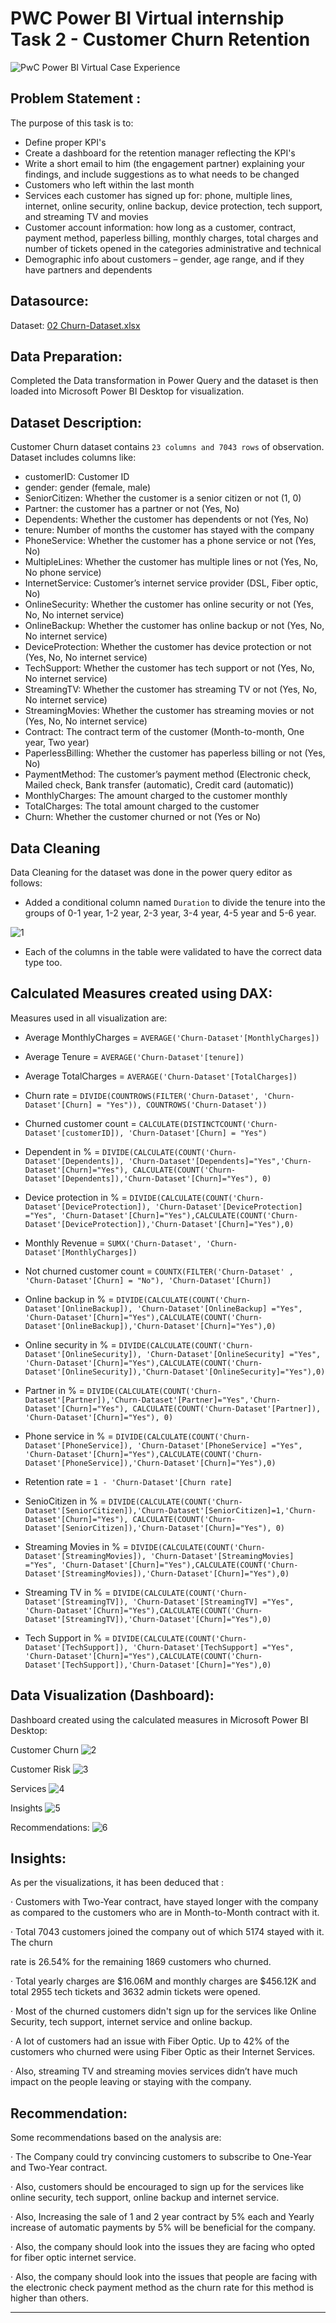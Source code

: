# PWC Power BI Virtual internship Task 2 - Customer Churn Retention

![PwC Power BI Virtual Case Experience](https://user-images.githubusercontent.com/118357991/227788348-b988c4df-7923-46d6-8af7-102b8042f721.png)

## Problem Statement :

The purpose of this task is to:

- Define proper KPI's
- Create a dashboard for the retention manager reflecting the KPI's
- Write a short email to him (the engagement partner) explaining your findings, and include suggestions as to what needs to be changed
- Customers who left within the last month
- Services each customer has signed up for: phone, multiple lines, internet, online security, online backup, device protection, tech support, and streaming TV and movies
- Customer account information: how long as a customer, contract, payment method, paperless billing, monthly charges, total charges and number of tickets opened in the categories administrative and technical
- Demographic info about customers – gender, age range, and if they have partners and dependents

## Datasource:

Dataset: [02 Churn-Dataset.xlsx](https://github.com/sonali-guptaa/customer_retention_analysis/files/14509440/02.Churn-Dataset.xlsx)

## Data Preparation:

Completed the Data transformation in Power Query and the dataset is then loaded into Microsoft Power BI Desktop for visualization.

## Dataset Description:

Customer Churn dataset contains `23 columns and 7043 rows` of observation. Dataset includes columns like:

- customerID: Customer ID
- gender: gender (female, male)
- SeniorCitizen: Whether the customer is a senior citizen or not (1, 0)
- Partner: the customer has a partner or not (Yes, No)
- Dependents: Whether the customer has dependents or not (Yes, No)
- tenure: Number of months the customer has stayed with the company
- PhoneService: Whether the customer has a phone service or not (Yes, No)
- MultipleLines: Whether the customer has multiple lines or not (Yes, No, No phone service)
- InternetService: Customer’s internet service provider (DSL, Fiber optic, No)
- OnlineSecurity: Whether the customer has online security or not (Yes, No, No internet service)
- OnlineBackup: Whether the customer has online backup or not (Yes, No, No internet service)
- DeviceProtection: Whether the customer has device protection or not (Yes, No, No internet service)
- TechSupport: Whether the customer has tech support or not (Yes, No, No internet service)
- StreamingTV: Whether the customer has streaming TV or not (Yes, No, No internet service)
- StreamingMovies: Whether the customer has streaming movies or not (Yes, No, No internet service)
- Contract: The contract term of the customer (Month-to-month, One year, Two year)
- PaperlessBilling: Whether the customer has paperless billing or not (Yes, No)
- PaymentMethod: The customer’s payment method (Electronic check, Mailed check, Bank transfer (automatic), Credit card (automatic))
- MonthlyCharges: The amount charged to the customer monthly
- TotalCharges: The total amount charged to the customer
- Churn: Whether the customer churned or not (Yes or No)

## Data Cleaning

Data Cleaning for the dataset was done in the power query editor as follows:

- Added a conditional column named `Duration` to divide the tenure into the groups of 0-1 year, 1-2 year, 2-3 year, 3-4 year, 4-5 year and 5-6 year.

![1](https://github.com/sonali-guptaa/customer_retention_analysis/assets/151986702/7f6f06ce-1342-46a5-8b6f-1a729feeac9c)

- Each of the columns in the table were validated to have the correct data type too.

## Calculated Measures created using DAX:

Measures used in  all visualization are:

- Average MonthlyCharges = `AVERAGE('Churn-Dataset'[MonthlyCharges])`

- Average Tenure = `AVERAGE('Churn-Dataset'[tenure])`

- Average TotalCharges = `AVERAGE('Churn-Dataset'[TotalCharges])`

- Churn rate = `DIVIDE(COUNTROWS(FILTER('Churn-Dataset', 'Churn-Dataset'[Churn] = "Yes")), COUNTROWS('Churn-Dataset'))`

- Churned customer count = `CALCULATE(DISTINCTCOUNT('Churn-Dataset'[customerID]), 'Churn-Dataset'[Churn] = "Yes")`

- Dependent in % = `DIVIDE(CALCULATE(COUNT('Churn-Dataset'[Dependents]), 'Churn-Dataset'[Dependents]="Yes",'Churn-Dataset'[Churn]="Yes"), CALCULATE(COUNT('Churn-Dataset'[Dependents]),'Churn-Dataset'[Churn]="Yes"), 0)`

- Device protection in % = `DIVIDE(CALCULATE(COUNT('Churn-Dataset'[DeviceProtection]), 'Churn-Dataset'[DeviceProtection] ="Yes", 'Churn-Dataset'[Churn]="Yes"),CALCULATE(COUNT('Churn-Dataset'[DeviceProtection]),'Churn-Dataset'[Churn]="Yes"),0)`

- Monthly Revenue = `SUMX('Churn-Dataset', 'Churn-Dataset'[MonthlyCharges])`

- Not churned customer count = `COUNTX(FILTER('Churn-Dataset' , 'Churn-Dataset'[Churn] = "No"), 'Churn-Dataset'[Churn])`

- Online backup in % = `DIVIDE(CALCULATE(COUNT('Churn-Dataset'[OnlineBackup]), 'Churn-Dataset'[OnlineBackup] ="Yes", 'Churn-Dataset'[Churn]="Yes"),CALCULATE(COUNT('Churn-Dataset'[OnlineBackup]),'Churn-Dataset'[Churn]="Yes"),0)`

- Online security in % = `DIVIDE(CALCULATE(COUNT('Churn-Dataset'[OnlineSecurity]), 'Churn-Dataset'[OnlineSecurity] ="Yes", 'Churn-Dataset'[Churn]="Yes"),CALCULATE(COUNT('Churn-Dataset'[OnlineSecurity]),'Churn-Dataset'[OnlineSecurity]="Yes"),0)`

- Partner in % = `DIVIDE(CALCULATE(COUNT('Churn-Dataset'[Partner]),'Churn-Dataset'[Partner]="Yes",'Churn-Dataset'[Churn]="Yes"), CALCULATE(COUNT('Churn-Dataset'[Partner]), 'Churn-Dataset'[Churn]="Yes"), 0)`

- Phone service in % = `DIVIDE(CALCULATE(COUNT('Churn-Dataset'[PhoneService]), 'Churn-Dataset'[PhoneService] ="Yes", 'Churn-Dataset'[Churn]="Yes"),CALCULATE(COUNT('Churn-Dataset'[PhoneService]),'Churn-Dataset'[Churn]="Yes"),0)`

- Retention rate = `1 - 'Churn-Dataset'[Churn rate]`

- SenioCitizen in % = `DIVIDE(CALCULATE(COUNT('Churn-Dataset'[SeniorCitizen]),'Churn-Dataset'[SeniorCitizen]=1,'Churn-Dataset'[Churn]="Yes"), CALCULATE(COUNT('Churn-Dataset'[SeniorCitizen]),'Churn-Dataset'[Churn]="Yes"), 0)`

- Streaming Movies in % = `DIVIDE(CALCULATE(COUNT('Churn-Dataset'[StreamingMovies]), 'Churn-Dataset'[StreamingMovies] ="Yes", 'Churn-Dataset'[Churn]="Yes"),CALCULATE(COUNT('Churn-Dataset'[StreamingMovies]),'Churn-Dataset'[Churn]="Yes"),0)`

- Streaming TV in % = `DIVIDE(CALCULATE(COUNT('Churn-Dataset'[StreamingTV]), 'Churn-Dataset'[StreamingTV] ="Yes", 'Churn-Dataset'[Churn]="Yes"),CALCULATE(COUNT('Churn-Dataset'[StreamingTV]),'Churn-Dataset'[Churn]="Yes"),0)`

- Tech Support in % = `DIVIDE(CALCULATE(COUNT('Churn-Dataset'[TechSupport]), 'Churn-Dataset'[TechSupport] ="Yes", 'Churn-Dataset'[Churn]="Yes"),CALCULATE(COUNT('Churn-Dataset'[TechSupport]),'Churn-Dataset'[Churn]="Yes"),0)`

## Data Visualization (Dashboard):

Dashboard created using the calculated measures in Microsoft Power BI Desktop:

Customer Churn
![2](https://github.com/sonali-guptaa/customer_retention_analysis/assets/151986702/41e070db-4a23-4ffd-ae95-f8e76737d3be)

Customer Risk
![3](https://github.com/sonali-guptaa/customer_retention_analysis/assets/151986702/7d9f05a1-6391-42b2-a7e3-8532a934e02c)

Services
![4](https://github.com/sonali-guptaa/customer_retention_analysis/assets/151986702/dd4b184a-eb99-46d6-993b-f4508d3776a6)

Insights
![5](https://github.com/sonali-guptaa/customer_retention_analysis/assets/151986702/653d6f77-a197-4505-b552-6ad0d7bf77ec)

Recommendations:
![6](https://github.com/sonali-guptaa/customer_retention_analysis/assets/151986702/c62c9eb1-7ef7-4eb4-a50c-935d8bcb3618)

## Insights:

As per the visualizations, it has been deduced that :

· Customers with Two-Year contract, have stayed longer with the company as compared to the customers who are in Month-to-Month contract with it.

· Total 7043 customers joined the company out of which 5174 stayed with it. The churn

rate is 26.54% for the remaining 1869 customers who churned.

· Total yearly charges are $16.06M and monthly charges are $456.12K and total 2955 tech tickets and 3632 admin tickets were opened.

· Most of the churned customers didn't sign up for the services like Online Security, tech support, internet service and online backup.

· A lot of customers had an issue with Fiber Optic. Up to 42% of the customers who churned were using Fiber Optic as their Internet Services.

· Also, streaming TV and streaming movies services didn’t have much impact on the people leaving or staying with the company.

## Recommendation:

Some recommendations based on the analysis are:

· The Company could try convincing customers to subscribe to One-Year and Two-Year contract.

· Also, customers should be encouraged to sign up for the services like online security, tech support, online backup and internet service.

· Also, Increasing the sale of 1 and 2 year contract by 5% each and Yearly increase of automatic payments by 5% will be beneficial for the company.

· Also, the company should look into the issues they are facing who opted for fiber optic internet service.

·  Also, the company should look into the issues that people are facing with the electronic check payment method as the churn rate for this method is higher than others.

---
